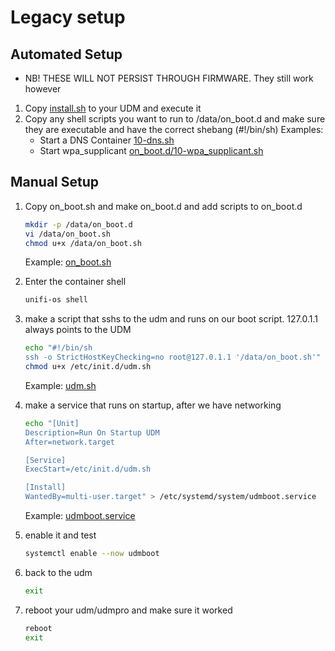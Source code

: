 # Legacy setup

## Automated Setup

- NB! THESE WILL NOT PERSIST THROUGH FIRMWARE. They still work however

1. Copy [install.sh](manual-install/install.sh) to your UDM and execute it
1. Copy any shell scripts you want to run to /data/on_boot.d and make sure they are executable and have the correct shebang (#!/bin/sh)
   Examples:
   - Start a DNS Container [10-dns.sh](../dns-common/on_boot.d/10-dns.sh)
   - Start wpa_supplicant [on_boot.d/10-wpa_supplicant.sh](examples/udm-files/on_boot.d/10-start-containers.sh)

## Manual Setup

1. Copy on_boot.sh and make on_boot.d and add scripts to on_boot.d

   ```sh
   mkdir -p /data/on_boot.d
   vi /data/on_boot.sh
   chmod u+x /data/on_boot.sh
   ```

   Example: [on_boot.sh](examples/udm-files/on_boot.sh)

2. Enter the container shell

   ```sh
   unifi-os shell
   ```

3. make a script that sshs to the udm and runs on our boot script. 127.0.1.1 always points to the UDM

   ```sh
   echo "#!/bin/sh
   ssh -o StrictHostKeyChecking=no root@127.0.1.1 '/data/on_boot.sh'" > /etc/init.d/udm.sh
   chmod u+x /etc/init.d/udm.sh
   ```

   Example: [udm.sh](examples/unifi-os-files/udm.sh)

4. make a service that runs on startup, after we have networking

   ```sh
   echo "[Unit]
   Description=Run On Startup UDM
   After=network.target

   [Service]
   ExecStart=/etc/init.d/udm.sh

   [Install]
   WantedBy=multi-user.target" > /etc/systemd/system/udmboot.service
   ```

   Example: [udmboot.service](examples/unifi-os-files/udmboot.service)

5. enable it and test

   ```sh
   systemctl enable --now udmboot
   ```

6. back to the udm

   ```sh
   exit
   ```

7. reboot your udm/udmpro and make sure it worked

   ```sh
   reboot
   exit
   ```
